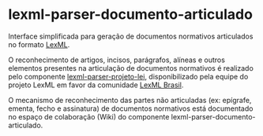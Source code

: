 lexml-parser-documento-articulado
=================================

Interface simplificada para geração de documentos normativos articulados no formato [LexML](http://projeto.lexml.gov.br/).

O reconhecimento de artigos, incisos, parágrafos, alíneas e outros elementos presentes na articulação de documentos normativos é realizado pelo componente [lexml-parser-projeto-lei](https://github.com/lexml/lexml-parser-projeto-lei), disponibilizado pela equipe do projeto LexML em favor da comunidade [LexML Brasil](http://www.lexml.gov.br/).

O mecanismo de reconhecimento das partes não articuladas (ex: epígrafe, ementa, fecho e assinatura) de documentos normativos está documentado no espaço de colaboração (Wiki) do componente lexml-parser-documento-articulado.
